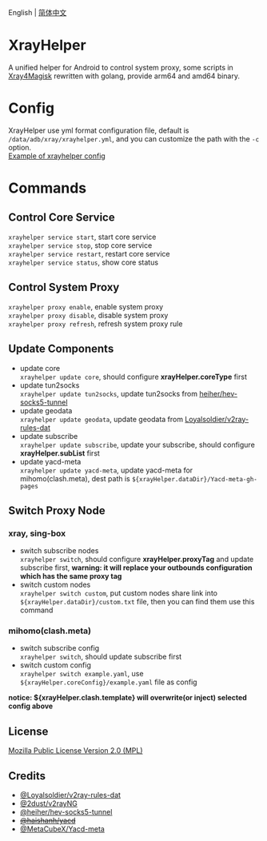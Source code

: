 English | [简体中文](README_zh_CN.md)

# XrayHelper
A unified helper for Android to control system proxy, some scripts in [Xray4Magisk](https://github.com/Asterisk4Magisk/Xray4Magisk) rewritten with golang, provide arm64 and amd64 binary.

# Config
XrayHelper use yml format configuration file, default is `/data/adb/xray/xrayhelper.yml`, and you can customize the path with the `-c` option.  
[Example of xrayhelper config](config.yml)

# Commands
## Control Core Service
`xrayhelper service start`, start core service  
`xrayhelper service stop`, stop core service  
`xrayhelper service restart`, restart core service  
`xrayhelper service status`, show core status  

## Control System Proxy
`xrayhelper proxy enable`, enable system proxy  
`xrayhelper proxy disable`, disable system proxy  
`xrayhelper proxy refresh`, refresh system proxy rule  

## Update Components
- update core  
  `xrayhelper update core`, should configure **xrayHelper.coreType** first
- update tun2socks  
  `xrayhelper update tun2socks`, update tun2socks from [heiher/hev-socks5-tunnel](https://github.com/heiher/hev-socks5-tunnel)
- update geodata  
  `xrayhelper update geodata`, update geodata from [Loyalsoldier/v2ray-rules-dat](https://github.com/Loyalsoldier/v2ray-rules-dat)
- update subscribe  
  `xrayhelper update subscribe`, update your subscribe, should configure **xrayHelper.subList** first
- update yacd-meta  
  `xrayhelper update yacd-meta`, update yacd-meta for mihomo(clash.meta), dest path is `${xrayHelper.dataDir}/Yacd-meta-gh-pages`

## Switch Proxy Node
### xray, sing-box
- switch subscribe nodes  
  `xrayhelper switch`, should configure **xrayHelper.proxyTag** and update subscribe first, **warning: it will replace your outbounds configuration which has the same proxy tag**
- switch custom nodes  
  `xrayhelper switch custom`, put custom nodes share link into `${xrayHelper.dataDir}/custom.txt` file, then you can find them use this command

### mihomo(clash.meta)
- switch subscribe config  
  `xrayhelper switch`, should update subscribe first
- switch custom config  
  `xrayhelper switch example.yaml`, use `${xrayHelper.coreConfig}/example.yaml` file as config

**notice: ${xrayHelper.clash.template} will overwrite(or inject) selected config above**

## License
[Mozilla Public License Version 2.0 (MPL)](https://raw.githubusercontent.com/Asterisk4Magisk/XrayHelper/master/LICENSE)

## Credits
- [@Loyalsoldier/v2ray-rules-dat](https://github.com/Loyalsoldier/v2ray-rules-dat)
- [@2dust/v2rayNG](https://github.com/2dust/v2rayNG)
- [@heiher/hev-socks5-tunnel](https://github.com/heiher/hev-socks5-tunnel)
- ~~[@haishanh/yacd](https://github.com/haishanh/yacd)~~
- [@MetaCubeX/Yacd-meta](https://github.com/MetaCubeX/Yacd-meta)
